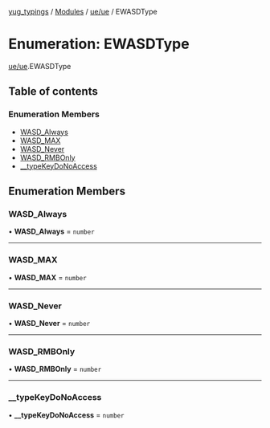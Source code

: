 [yug_typings](../README.md) / [Modules](../modules.md) / [ue/ue](../modules/ue_ue.md) / EWASDType

# Enumeration: EWASDType

[ue/ue](../modules/ue_ue.md).EWASDType

## Table of contents

### Enumeration Members

- [WASD\_Always](ue_ue.EWASDType.md#wasd_always)
- [WASD\_MAX](ue_ue.EWASDType.md#wasd_max)
- [WASD\_Never](ue_ue.EWASDType.md#wasd_never)
- [WASD\_RMBOnly](ue_ue.EWASDType.md#wasd_rmbonly)
- [\_\_typeKeyDoNoAccess](ue_ue.EWASDType.md#__typekeydonoaccess)

## Enumeration Members

### WASD\_Always

• **WASD\_Always** = `number`

___

### WASD\_MAX

• **WASD\_MAX** = `number`

___

### WASD\_Never

• **WASD\_Never** = `number`

___

### WASD\_RMBOnly

• **WASD\_RMBOnly** = `number`

___

### \_\_typeKeyDoNoAccess

• **\_\_typeKeyDoNoAccess** = `number`

